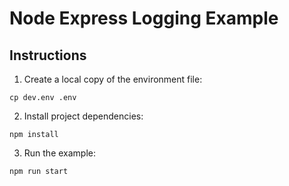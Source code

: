 # Node Express Logging Example

## Instructions

1. Create a local copy of the environment file:
```
cp dev.env .env
```
2. Install project dependencies:
```
npm install
```
3. Run the example:
```
npm run start
```
